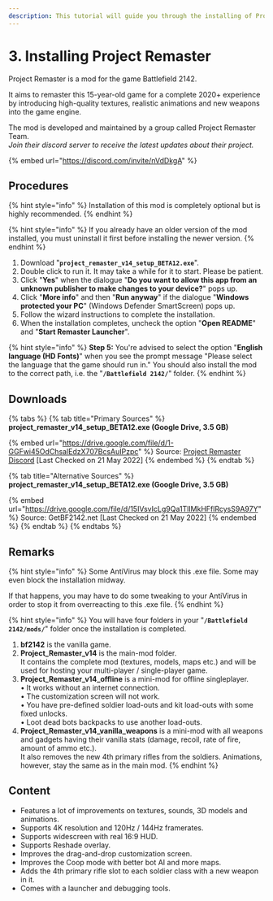 ```yaml
---
description: This tutorial will guide you through the installing of Project Remaster Mod.
---
```


# 3. Installing ​Project Remaster

Project Remaster is a mod for the game Battlefield 2142.

It aims to remaster this 15-year-old game for a complete 2020+ experience by introducing high-quality textures, realistic animations and new weapons into the game engine.&#x20;

The mod is developed and maintained by a group called Project Remaster Team.\
_Join their discord server to receive the latest updates about their project._

{% embed url="https://discord.com/invite/nVdDkgA" %}

## Procedures

{% hint style="info" %}
​Installation of this mod is completely optional but is highly recommended.
{% endhint %}

{% hint style="info" %}
If you already have an older version of the mod installed, you must uninstall it first before installing the newer version.
{% endhint %}

1. Download "**`project_remaster_v14_setup_BETA12.exe`**".
2. Double click to run it. It may take a while for it to start. Please be patient.
3. Click "**Yes**" when the dialogue "**Do you want to allow this app from an unknown publisher to make changes to your device?**" pops up.
4. ​Click "**More info**" and then "**Run anyway**" if the dialogue "**Windows protected your PC**" (Windows Defender SmartScreen) pops up.
5. Follow the wizard instructions to complete the installation.​
6. When the installation completes, uncheck the option "**Open README**" and "**Start Remaster Launcher**".

{% hint style="info" %}
**Step 5:** You're advised to select the option "**English language (HD Fonts)​**" when you see the prompt message "Please select the language that the game should run in." You should also install the mod to the correct path, i.e. the "**`/Battlefield 2142/`**" folder.&#x20;
{% endhint %}

## Downloads

{% tabs %}
{% tab title="Primary Sources" %}
**project\_remaster\_v14\_setup\_BETA12.exe (Google Drive, 3.5 GB)**

{% embed url="https://drive.google.com/file/d/1-GGFwi45OdChsalEdzX707BcsAuIPzpc" %}
Source: [Project Remaster Discord](https://discord.gg/nVdDkgA) \[Last Checked on 21 May 2022]
{% endembed %}
{% endtab %}

{% tab title="Alternative Sources" %}
**project\_remaster\_v14\_setup\_BETA12.exe (Google Drive, 3.5 GB)**

{% embed url="https://drive.google.com/file/d/15IVsvIcLg9Qa1TlIMkHFflRcysS9A97Y" %}
Source: GetBF2142.net \[Last Checked on 21 May 2022]
{% endembed %}
{% endtab %}
{% endtabs %}

## Remarks

{% hint style="info" %}
Some AntiVirus may block this .exe file. Some may even block the installation midway.&#x20;

If that happens, you may have to do some tweaking to your AntiVirus in order to stop it from overreacting to this .exe file.
{% endhint %}

{% hint style="info" %}
You will have four folders in your "**`/Battlefield 2142/mods/`**" folder once the installation is completed.



1. **bf2142** is the vanilla game.
2. **Project\_Remaster\_v14** is the main-mod folder.\
   It contains the complete mod (textures, models, maps etc.) and will be used for hosting your multi-player / single-player game.
3. **Project\_Remaster\_v14\_offline** is a mini-mod for offline singleplayer.\
   • It works without an internet connection.\
   • The customization screen will not work.\
   • You have pre-defined soldier load-outs and kit load-outs with some fixed unlocks.\
   • Loot dead bots backpacks to use another load-outs.
4. **Project\_Remaster\_v14\_vanilla\_weapons** is a mini-mod with all weapons and gadgets having their vanilla stats (damage, recoil, rate of fire, amount of ammo etc.).\
   It also removes the new 4th primary rifles from the soldiers. Animations, however, stay the same as in the main mod.
{% endhint %}

## Content

* Features a lot of improvements on textures, sounds, 3D models and animations.
* Supports 4K resolution and 120Hz / 144Hz framerates.
* Supports widescreen with real 16:9 HUD.
* Supports Reshade overlay.
* Improves the drag-and-drop customization screen.
* Improves the Coop mode with better bot AI and more maps.
* Adds the 4th primary rifle slot to each soldier class with a new weapon in it.
* Comes with a launcher and debugging tools.
